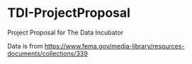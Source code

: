 # TDI-ProjectProposal
Project Proposal for The Data Incubator

Data is from https://www.fema.gov/media-library/resources-documents/collections/339
